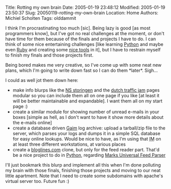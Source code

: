 Title: Rotting my own brain
Date: 2005-01-19 23:48:12
Modified: 2005-01-19 23:50:37
Slug: 20050119-rotting-my-own-brain
Location: Home
Authors: Michiel Scholten
Tags: olddammit

<p>I think I'm procrastinating too much [sic]. Being lazy is good [as most programmers know], but I've got no real challenges at the moment, or don't have time for them because of the finals and projects I have to do. I can think of some nice entertaining challenges [like learning <a href="http://python.org/">Python</a> and maybe even <a href="http://www.ruby-lang.org/en/">Ruby</a> and creating some <a href="http://www.rubyonrails.com/">nice tools</a> in it], but I have to restrain myself to finish my finals and those projects first.</p>
<p>Being bored makes me very creative, so I've come up with some neat new plans, which I'm going to write down fast so I can do them *later*. Sigh...</p>

<p>I could as well jot them down here:</p>
<ul>
<li>make info blurps like the <a href="/ns/">NS storingen</a> and the <a href="/traffic/">dutch traffic jam</a> pages modular so you can include them all on one page if you like [at least it will be better maintainable and expandable]. I want them all on my start page :)</li>
<li>create a similar module for showing number of unread e-mails in your boxes [simple as hell, as I don't want to have it show more details about the e-mails online]</li>
<li>create a database driven <a href="http://gaim.sf.net/">Gaim</a> log archive: upload a tarball/zip file to the server, which parses your logs and dumps it in a simple SQL database for easy online lookups. Would be nice to have, as I'm using that <acronym title="Instant Messaging">IM</acronym> on at least three different workstations, at various places</li>
<li>create a <a href="http://www.bloglines.com/">bloglines.com</a> clone, but only for the feed reader part. That'd be a nice project to do in <a href="http://python.org/">Python</a>, regarding <a href="http://diveintomark.org/projects/feed_parser/">Marks Universal Feed Parser</a></li>
</ul>

<p>I'll just bookmark this blurp and implement all this when I'm done polluting my brain with those finals, finishing those projects and moving to our neat little apartment. Note that I need to create some subdomains with apache's virtual server too. Future fun :)</p>